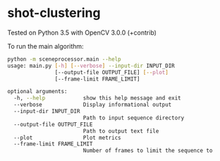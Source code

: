 # shot-clustering

Tested on Python 3.5 with OpenCV 3.0.0 (+contrib)

To run the main algorithm:
```bash
python -m sceneprocessor.main --help
usage: main.py [-h] [--verbose] --input-dir INPUT_DIR
               [--output-file OUTPUT_FILE] [--plot]
               [--frame-limit FRAME_LIMIT]

optional arguments:
  -h, --help            show this help message and exit
  --verbose             Display informational output
  --input-dir INPUT_DIR
                        Path to input sequence directory
  --output-file OUTPUT_FILE
                        Path to output text file
  --plot                Plot metrics
  --frame-limit FRAME_LIMIT
                        Number of frames to limit the sequence to
```